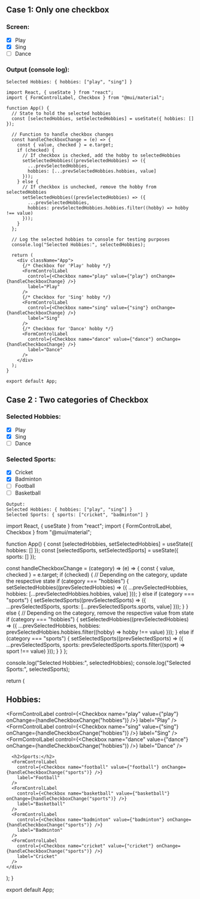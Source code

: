 ## Case 1: Only one checkbox
### Screen:

- [x] Play
- [x] Sing
- [ ] Dance

### Output (console log):

```Console: 
Selected Hobbies: { hobbies: ["play", "sing"] }
```

```
import React, { useState } from "react";
import { FormControlLabel, Checkbox } from "@mui/material";

function App() {
  // State to hold the selected hobbies
  const [selectedHobbies, setSelectedHobbies] = useState({ hobbies: [] });

  // Function to handle checkbox changes
  const handleCheckboxChange = (e) => {
    const { value, checked } = e.target;
    if (checked) {
      // If checkbox is checked, add the hobby to selectedHobbies
      setSelectedHobbies((prevSelectedHobbies) => ({
        ...prevSelectedHobbies,
        hobbies: [...prevSelectedHobbies.hobbies, value]
      }));
    } else {
      // If checkbox is unchecked, remove the hobby from selectedHobbies
      setSelectedHobbies((prevSelectedHobbies) => ({
        ...prevSelectedHobbies,
        hobbies: prevSelectedHobbies.hobbies.filter((hobby) => hobby !== value)
      }));
    }
  };

  // Log the selected hobbies to console for testing purposes
  console.log("Selected Hobbies:", selectedHobbies);

  return (
    <div className="App">
      {/* Checkbox for 'Play' hobby */}
      <FormControlLabel
        control={<Checkbox name="play" value={"play"} onChange={handleCheckboxChange} />}
        label="Play"
      />
      {/* Checkbox for 'Sing' hobby */}
      <FormControlLabel
        control={<Checkbox name="sing" value={"sing"} onChange={handleCheckboxChange} />}
        label="Sing"
      />
      {/* Checkbox for 'Dance' hobby */}
      <FormControlLabel
        control={<Checkbox name="dance" value={"dance"} onChange={handleCheckboxChange} />}
        label="Dance"
      />
    </div>
  );
}

export default App;

```
## Case 2 : Two categories of Checkbox

### Selected Hobbies:
- [x] Play
- [x] Sing
- [ ] Dance

### Selected Sports:
- [x] Cricket
- [x] Badminton
- [ ] Football
- [ ] Basketball

```
Output:
Selected Hobbies: { hobbies: ["play", "sing"] }
Selected Sports: { sports: ["cricket", "badminton"] }
```
import React, { useState } from "react";
import { FormControlLabel, Checkbox } from "@mui/material";

function App() {
  const [selectedHobbies, setSelectedHobbies] = useState({ hobbies: [] });
  const [selectedSports, setSelectedSports] = useState({ sports: [] });

  const handleCheckboxChange = (category) => (e) => {
    const { value, checked } = e.target;
    if (checked) {
      // Depending on the category, update the respective state
      if (category === "hobbies") {
        setSelectedHobbies((prevSelectedHobbies) => ({
          ...prevSelectedHobbies,
          hobbies: [...prevSelectedHobbies.hobbies, value]
        }));
      } else if (category === "sports") {
        setSelectedSports((prevSelectedSports) => ({
          ...prevSelectedSports,
          sports: [...prevSelectedSports.sports, value]
        }));
      }
    } else {
      // Depending on the category, remove the respective value from state
      if (category === "hobbies") {
        setSelectedHobbies((prevSelectedHobbies) => ({
          ...prevSelectedHobbies,
          hobbies: prevSelectedHobbies.hobbies.filter((hobby) => hobby !== value)
        }));
      } else if (category === "sports") {
        setSelectedSports((prevSelectedSports) => ({
          ...prevSelectedSports,
          sports: prevSelectedSports.sports.filter((sport) => sport !== value)
        }));
      }
    }
  };

  console.log("Selected Hobbies:", selectedHobbies);
  console.log("Selected Sports:", selectedSports);

  return (
    <div className="App">
      <h2>Hobbies:</h2>
      <FormControlLabel
        control={<Checkbox name="play" value={"play"} onChange={handleCheckboxChange("hobbies")} />}
        label="Play"
      />
      <FormControlLabel
        control={<Checkbox name="sing" value={"sing"} onChange={handleCheckboxChange("hobbies")} />}
        label="Sing"
      />
      <FormControlLabel
        control={<Checkbox name="dance" value={"dance"} onChange={handleCheckboxChange("hobbies")} />}
        label="Dance"
      />

      <h2>Sports:</h2>
      <FormControlLabel
        control={<Checkbox name="football" value={"football"} onChange={handleCheckboxChange("sports")} />}
        label="Football"
      />
      <FormControlLabel
        control={<Checkbox name="basketball" value={"basketball"} onChange={handleCheckboxChange("sports")} />}
        label="Basketball"
      />
      <FormControlLabel
        control={<Checkbox name="badminton" value={"badminton"} onChange={handleCheckboxChange("sports")} />}
        label="Badminton"
      />
      <FormControlLabel
        control={<Checkbox name="cricket" value={"cricket"} onChange={handleCheckboxChange("sports")} />}
        label="Cricket"
      />
    </div>
  );
}

export default App;

```
